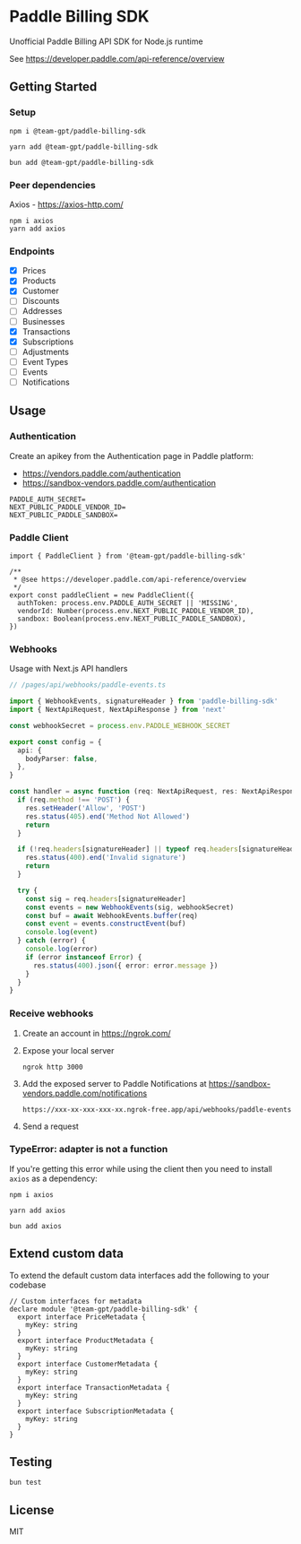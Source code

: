 # Paddle Billing SDK

Unofficial Paddle Billing API SDK for Node.js runtime

See <https://developer.paddle.com/api-reference/overview>

## Getting Started

### Setup

```shell
npm i @team-gpt/paddle-billing-sdk
```

```shell
yarn add @team-gpt/paddle-billing-sdk
```

```shell
bun add @team-gpt/paddle-billing-sdk
```

### Peer dependencies

Axios - <https://axios-http.com/>

```shell
npm i axios
yarn add axios
```

### Endpoints

- [x] Prices
- [x] Products
- [x] Customer
- [ ] Discounts
- [ ] Addresses
- [ ] Businesses
- [x] Transactions
- [x] Subscriptions
- [ ] Adjustments
- [ ] Event Types
- [ ] Events
- [ ] Notifications

## Usage

### Authentication

Create an apikey from the Authentication page in Paddle platform:

- <https://vendors.paddle.com/authentication>
- <https://sandbox-vendors.paddle.com/authentication>

```environment
PADDLE_AUTH_SECRET=
NEXT_PUBLIC_PADDLE_VENDOR_ID=
NEXT_PUBLIC_PADDLE_SANDBOX=
```

### Paddle Client

```tsx
import { PaddleClient } from '@team-gpt/paddle-billing-sdk'

/**
 * @see https://developer.paddle.com/api-reference/overview
 */
export const paddleClient = new PaddleClient({
  authToken: process.env.PADDLE_AUTH_SECRET || 'MISSING',
  vendorId: Number(process.env.NEXT_PUBLIC_PADDLE_VENDOR_ID),
  sandbox: Boolean(process.env.NEXT_PUBLIC_PADDLE_SANDBOX),
})
```

### Webhooks

Usage with Next.js API handlers

```ts
// /pages/api/webhooks/paddle-events.ts

import { WebhookEvents, signatureHeader } from 'paddle-billing-sdk'
import { NextApiRequest, NextApiResponse } from 'next'

const webhookSecret = process.env.PADDLE_WEBHOOK_SECRET

export const config = {
  api: {
    bodyParser: false,
  },
}

const handler = async function (req: NextApiRequest, res: NextApiResponse) {
  if (req.method !== 'POST') {
    res.setHeader('Allow', 'POST')
    res.status(405).end('Method Not Allowed')
    return
  }

  if (!req.headers[signatureHeader] || typeof req.headers[signatureHeader] !== 'string') {
    res.status(400).end('Invalid signature')
    return
  }

  try {
    const sig = req.headers[signatureHeader]
    const events = new WebhookEvents(sig, webhookSecret)
    const buf = await WebhookEvents.buffer(req)
    const event = events.constructEvent(buf)
    console.log(event)
  } catch (error) {
    console.log(error)
    if (error instanceof Error) {
      res.status(400).json({ error: error.message })
    }
  }
}
```

### Receive webhooks

1. Create an account in <https://ngrok.com/>
2. Expose your local server

   ```shell
   ngrok http 3000
   ```

3. Add the exposed server to Paddle Notifications at <https://sandbox-vendors.paddle.com/notifications>

   ```shell
   https://xxx-xx-xxx-xxx-xx.ngrok-free.app/api/webhooks/paddle-events
   ```

4. Send a request

### TypeError: adapter is not a function

If you're getting this error while using the client then you need to install `axios` as a dependency:

```shell
npm i axios
```

```shell
yarn add axios
```

```shell
bun add axios
```

## Extend custom data

To extend the default custom data interfaces add the following to your codebase

```tsx
// Custom interfaces for metadata
declare module '@team-gpt/paddle-billing-sdk' {
  export interface PriceMetadata {
    myKey: string
  }
  export interface ProductMetadata {
    myKey: string
  }
  export interface CustomerMetadata {
    myKey: string
  }
  export interface TransactionMetadata {
    myKey: string
  }
  export interface SubscriptionMetadata {
    myKey: string
  }
}
```

## Testing

```shell
bun test
```

## License

MIT

